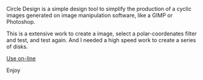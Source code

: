 Circle Design is a simple design tool to simplify the production of a cyclic images generated on image manipulation software, like a GIMP or Photoshop.

This is a extensive work to create a image, select a polar-coordenates filter and test, and test again. And I needed a high speed work to create a series of disks.

<!--[if !IE]> -->
<object data="https://github.com/marcosbitetti/CircleDesign/raw/master/bin/circledesign.swf" height="650" type="application/x-shockwave-flash" width="700">
<!-- <![endif]-->
<!--[if IE]> <object classid="clsid:D27CDB6E-AE6D-11cf-96B8-444553540000" codebase="http://download.macromedia.com/pub/shockwave/cabs/flash/swflash.cab" width="700" height="650" > <param name="movie" value="https://github.com/marcosbitetti/CircleDesign/raw/master/bin/circledesign.swf" /> <![endif]-->
<param name="allowScriptAccess" value="always">
<param name="wmode" value="window">
<param name="loop" value="false">
<param name="menu" value="false">
<!-- alt content -->
<a href="http://ubuntuone.com/1qQXunZN6pwOHFTFHqlI3O">Use on-line</a>
</object>

Enjoy